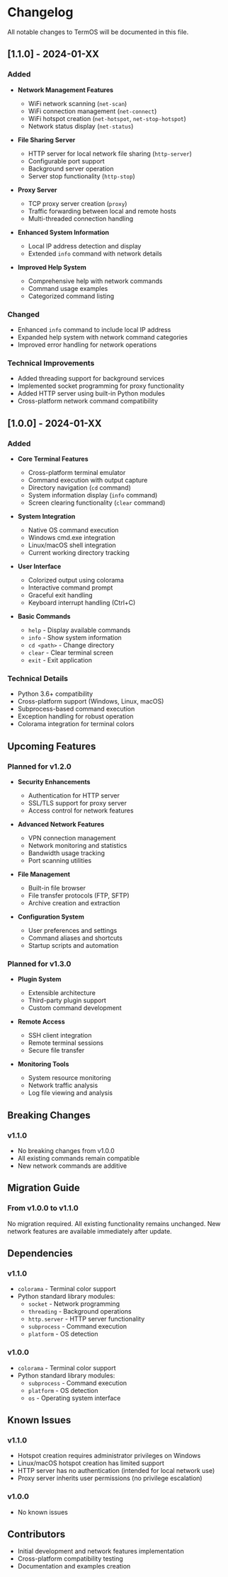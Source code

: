 # Changelog

All notable changes to TermOS will be documented in this file.

## [1.1.0] - 2024-01-XX

### Added
- **Network Management Features**
  - WiFi network scanning (`net-scan`)
  - WiFi connection management (`net-connect`)
  - WiFi hotspot creation (`net-hotspot`, `net-stop-hotspot`)
  - Network status display (`net-status`)
  
- **File Sharing Server**
  - HTTP server for local network file sharing (`http-server`)
  - Configurable port support
  - Background server operation
  - Server stop functionality (`http-stop`)
  
- **Proxy Server**
  - TCP proxy server creation (`proxy`)
  - Traffic forwarding between local and remote hosts
  - Multi-threaded connection handling
  
- **Enhanced System Information**
  - Local IP address detection and display
  - Extended `info` command with network details
  
- **Improved Help System**
  - Comprehensive help with network commands
  - Command usage examples
  - Categorized command listing

### Changed
- Enhanced `info` command to include local IP address
- Expanded help system with network command categories
- Improved error handling for network operations

### Technical Improvements
- Added threading support for background services
- Implemented socket programming for proxy functionality
- Added HTTP server using built-in Python modules
- Cross-platform network command compatibility

## [1.0.0] - 2024-01-XX

### Added
- **Core Terminal Features**
  - Cross-platform terminal emulator
  - Command execution with output capture
  - Directory navigation (`cd` command)
  - System information display (`info` command)
  - Screen clearing functionality (`clear` command)
  
- **System Integration**
  - Native OS command execution
  - Windows cmd.exe integration
  - Linux/macOS shell integration
  - Current working directory tracking
  
- **User Interface**
  - Colorized output using colorama
  - Interactive command prompt
  - Graceful exit handling
  - Keyboard interrupt handling (Ctrl+C)
  
- **Basic Commands**
  - `help` - Display available commands
  - `info` - Show system information
  - `cd <path>` - Change directory
  - `clear` - Clear terminal screen
  - `exit` - Exit application

### Technical Details
- Python 3.6+ compatibility
- Cross-platform support (Windows, Linux, macOS)
- Subprocess-based command execution
- Exception handling for robust operation
- Colorama integration for terminal colors

## Upcoming Features

### Planned for v1.2.0
- **Security Enhancements**
  - Authentication for HTTP server
  - SSL/TLS support for proxy server
  - Access control for network features
  
- **Advanced Network Features**
  - VPN connection management
  - Network monitoring and statistics
  - Bandwidth usage tracking
  - Port scanning utilities
  
- **File Management**
  - Built-in file browser
  - File transfer protocols (FTP, SFTP)
  - Archive creation and extraction
  
- **Configuration System**
  - User preferences and settings
  - Command aliases and shortcuts
  - Startup scripts and automation

### Planned for v1.3.0
- **Plugin System**
  - Extensible architecture
  - Third-party plugin support
  - Custom command development
  
- **Remote Access**
  - SSH client integration
  - Remote terminal sessions
  - Secure file transfer
  
- **Monitoring Tools**
  - System resource monitoring
  - Network traffic analysis
  - Log file viewing and analysis

## Breaking Changes

### v1.1.0
- No breaking changes from v1.0.0
- All existing commands remain compatible
- New network commands are additive

## Migration Guide

### From v1.0.0 to v1.1.0
No migration required. All existing functionality remains unchanged.
New network features are available immediately after update.

## Dependencies

### v1.1.0
- `colorama` - Terminal color support
- Python standard library modules:
  - `socket` - Network programming
  - `threading` - Background operations  
  - `http.server` - HTTP server functionality
  - `subprocess` - Command execution
  - `platform` - OS detection

### v1.0.0
- `colorama` - Terminal color support
- Python standard library modules:
  - `subprocess` - Command execution
  - `platform` - OS detection
  - `os` - Operating system interface

## Known Issues

### v1.1.0
- Hotspot creation requires administrator privileges on Windows
- Linux/macOS hotspot creation has limited support
- HTTP server has no authentication (intended for local network use)
- Proxy server inherits user permissions (no privilege escalation)

### v1.0.0
- No known issues

## Contributors

- Initial development and network features implementation
- Cross-platform compatibility testing
- Documentation and examples creation